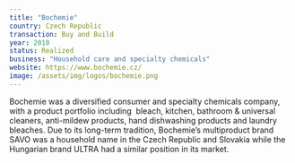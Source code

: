 ```yaml
---
title: "Bochemie"
country: Czech Republic 
transaction: Buy and Build
year: 2010
status: Realized
business: "Household care and specialty chemicals"
website: https://www.bochemie.cz/
image: /assets/img/logos/bochemie.png
---
```


Bochemie was a diversified consumer and specialty chemicals company, with a product portfolio including  bleach, kitchen, bathroom & universal cleaners, anti-mildew products, hand dishwashing products and laundry bleaches. Due to its long-term tradition, Bochemie’s multiproduct brand SAVO was a household name in the Czech Republic and Slovakia while the Hungarian brand ULTRA had a similar position in its market.
